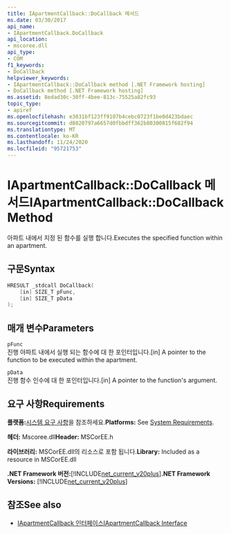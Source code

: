 ```yaml
---
title: IApartmentCallback::DoCallback 메서드
ms.date: 03/30/2017
api_name:
- IApartmentCallback.DoCallback
api_location:
- mscoree.dll
api_type:
- COM
f1_keywords:
- DoCallback
helpviewer_keywords:
- IApartmentCallback::DoCallback method [.NET Framework hosting]
- DoCallback method [.NET Framework hosting]
ms.assetid: 8edad30c-30ff-4bee-813c-75525a82fc93
topic_type:
- apiref
ms.openlocfilehash: e3031bf123ff9107b4cebc0723f1be0d423bdaec
ms.sourcegitcommit: d8020797a6657d0fbbdff362b80300815f682f94
ms.translationtype: MT
ms.contentlocale: ko-KR
ms.lasthandoff: 11/24/2020
ms.locfileid: "95721753"
---
```

# <a name="iapartmentcallbackdocallback-method"></a><span data-ttu-id="9d12e-102">IApartmentCallback::DoCallback 메서드</span><span class="sxs-lookup"><span data-stu-id="9d12e-102">IApartmentCallback::DoCallback Method</span></span>

<span data-ttu-id="9d12e-103">아파트 내에서 지정 된 함수를 실행 합니다.</span><span class="sxs-lookup"><span data-stu-id="9d12e-103">Executes the specified function within an apartment.</span></span>  
  
## <a name="syntax"></a><span data-ttu-id="9d12e-104">구문</span><span class="sxs-lookup"><span data-stu-id="9d12e-104">Syntax</span></span>  
  
```cpp  
HRESULT _stdcall DoCallback(  
    [in] SIZE_T pFunc,  
    [in] SIZE_T pData  
);  
```  
  
## <a name="parameters"></a><span data-ttu-id="9d12e-105">매개 변수</span><span class="sxs-lookup"><span data-stu-id="9d12e-105">Parameters</span></span>  

 `pFunc`  
 <span data-ttu-id="9d12e-106">진행 아파트 내에서 실행 되는 함수에 대 한 포인터입니다.</span><span class="sxs-lookup"><span data-stu-id="9d12e-106">[in] A pointer to the function to be executed within the apartment.</span></span>  
  
 `pData`  
 <span data-ttu-id="9d12e-107">진행 함수 인수에 대 한 포인터입니다.</span><span class="sxs-lookup"><span data-stu-id="9d12e-107">[in] A pointer to the function's argument.</span></span>  
  
## <a name="requirements"></a><span data-ttu-id="9d12e-108">요구 사항</span><span class="sxs-lookup"><span data-stu-id="9d12e-108">Requirements</span></span>  

 <span data-ttu-id="9d12e-109">**플랫폼:**[시스템 요구 사항](../../get-started/system-requirements.md)을 참조하세요.</span><span class="sxs-lookup"><span data-stu-id="9d12e-109">**Platforms:** See [System Requirements](../../get-started/system-requirements.md).</span></span>  
  
 <span data-ttu-id="9d12e-110">**헤더:** Mscoree.dll</span><span class="sxs-lookup"><span data-stu-id="9d12e-110">**Header:** MSCorEE.h</span></span>  
  
 <span data-ttu-id="9d12e-111">**라이브러리:** MSCorEE.dll의 리소스로 포함 됩니다.</span><span class="sxs-lookup"><span data-stu-id="9d12e-111">**Library:** Included as a resource in MSCorEE.dll</span></span>  
  
 <span data-ttu-id="9d12e-112">**.NET Framework 버전:**[!INCLUDE[net_current_v20plus](../../../../includes/net-current-v20plus-md.md)]</span><span class="sxs-lookup"><span data-stu-id="9d12e-112">**.NET Framework Versions:** [!INCLUDE[net_current_v20plus](../../../../includes/net-current-v20plus-md.md)]</span></span>  
  
## <a name="see-also"></a><span data-ttu-id="9d12e-113">참조</span><span class="sxs-lookup"><span data-stu-id="9d12e-113">See also</span></span>

- [<span data-ttu-id="9d12e-114">IApartmentCallback 인터페이스</span><span class="sxs-lookup"><span data-stu-id="9d12e-114">IApartmentCallback Interface</span></span>](iapartmentcallback-interface.md)
